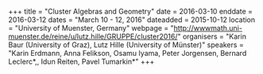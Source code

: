+++
title = "Cluster Algebras and Geometry"
date = 2016-03-10
enddate = 2016-03-12
dates = "March 10 - 12, 2016"
dateadded = 2015-10-12
location = "University of Muenster, Germany"
webpage = "http://wwwmath.uni-muenster.de/reine/u/lutz.hille/GRUPPE/cluster2016/"
organisers = "Karin Baur (University of Graz), Lutz Hille (University of Münster)"
speakers = "Karin Erdmann, Anna Felikson, Osamu Iyama, Peter Jorgensen, Bernard Leclerc*,, Idun Reiten, Pavel Tumarkin*"
+++
